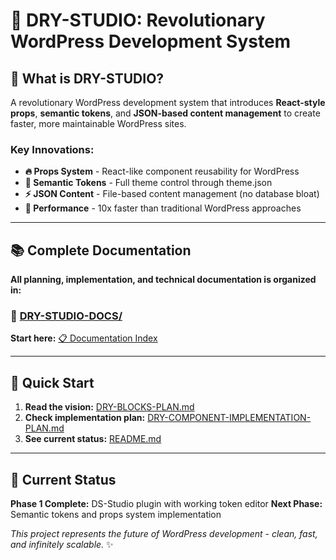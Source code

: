# 🚀 DRY-STUDIO: Revolutionary WordPress Development System

## 🎯 **What is DRY-STUDIO?**

A revolutionary WordPress development system that introduces **React-style props**, **semantic tokens**, and **JSON-based content management** to create faster, more maintainable WordPress sites.

### **Key Innovations:**
- **🔥 Props System** - React-like component reusability for WordPress
- **🎨 Semantic Tokens** - Full theme control through theme.json
- **⚡ JSON Content** - File-based content management (no database bloat)
- **🚀 Performance** - 10x faster than traditional WordPress approaches

---

## 📚 **Complete Documentation**

**All planning, implementation, and technical documentation is organized in:**

### **📁 [DRY-STUDIO-DOCS/](./DRY-STUDIO-DOCS/)**

**Start here:** [📋 Documentation Index](./DRY-STUDIO-DOCS/INDEX.md)

---

## 🎯 **Quick Start**

1. **Read the vision:** [DRY-BLOCKS-PLAN.md](./DRY-STUDIO-DOCS/DRY-BLOCKS-PLAN.md)
2. **Check implementation plan:** [DRY-COMPONENT-IMPLEMENTATION-PLAN.md](./DRY-STUDIO-DOCS/DRY-COMPONENT-IMPLEMENTATION-PLAN.md)
3. **See current status:** [README.md](./DRY-STUDIO-DOCS/README.md)

---

## 🚀 **Current Status**

**Phase 1 Complete:** DS-Studio plugin with working token editor
**Next Phase:** Semantic tokens and props system implementation

*This project represents the future of WordPress development - clean, fast, and infinitely scalable.* ✨
